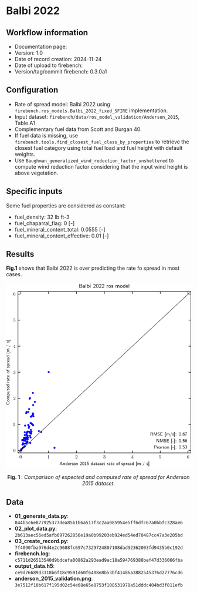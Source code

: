 # Balbi 2022

## Workflow information

- Documentation page:
- Version: 1.0
- Date of record creation: 2024-11-24
- Date of upload to firebench:
- Version/tag/commit firebench: 0.3.0a1

## Configuration

- Rate of spread model: Balbi 2022 using `firebench.ros_models.Balbi_2022_fixed_SFIRE` implementation.
- Input dataset: `firebench/data/ros_model_validation/Anderson_2015`, Table A1
- Complementary fuel data from Scott and Burgan 40.
- If fuel data is missing, use `firebench.tools.find_closest_fuel_class_by_properties` to retrieve the closest fuel category using total fuel load and fuel height with default weights.
- Use `Baughman_generalized_wind_reduction_factor_unsheltered` to compute wind reduction factor considering that the input wind height is above vegetation.

## Specific inputs
<!-- Add specific input details for the model/data you are using -->
Some fuel properties are considered as constant:
- fuel_density: 32 lb ft-3
- fuel_chaparral_flag: 0 [-]
- fuel_mineral_content_total: 0.0555 [-]
- fuel_mineral_content_effective: 0.01 [-]
  
## Results

<!-- Fill in with your results -->
**Fig.1** shows that Balbi 2022 is over predicting the rate fo spread in most cases.

![blockdiagram](../../../_static/workflow/rate_of_spread/Anderson_2015_Validation/Balbi_2022.png)
<p style="text-align: center;">
    <strong>
        Fig. 1
    </strong>
    :
    <em>
        Comparison of expected and computed rate of spread for Anderson 2015 dataset. 
    </em>
</p>

## Data
<!-- Add path or source of the record used for the test and its record -->
<!-- firebench-hash-list -->
- **01_generate_data.py**: `844b5c6e877925377dea85b1b6a517f3c2aa085954e5ff6dfc67a0bbfc328ae6`
- **02_plot_data.py**: `2b613aec56ed5afb697262856e19a0b99203eb924ed54ed70487cc47a3e205bd`
- **03_create_record.py**: `7f4090fba976d4e2c9688fc697c7329724807108dad92362003fd9435b0c192d`
- **firebench.log**: `c5711d26513540d9bdcefa00862a293ead9ac18a594769388bef47d336066fba`
- **output_data.h5**: `ce9d76689d3318b6f18c9591d60f6408e8b53bf41486a3882545376d27776cd6`
- **anderson_2015_validation.png**: `3e7512f10b617f195d02c54e68e65e8753f108531978a51dddc404bd3f811efb`
<!-- end of firebench-hash-list -->